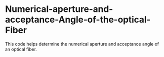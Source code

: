 # Numerical-aperture-and-acceptance-Angle-of-the-optical-Fiber
This code helps determine the numerical aperture and acceptance angle of an optical fiber. 
